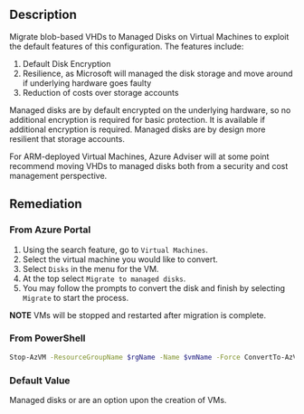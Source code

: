 ## Description

Migrate blob-based VHDs to Managed Disks on Virtual Machines to exploit the default features of this configuration. The features include:

1. Default Disk Encryption
2. Resilience, as Microsoft will managed the disk storage and move around if underlying hardware goes faulty
3. Reduction of costs over storage accounts

Managed disks are by default encrypted on the underlying hardware, so no additional encryption is required for basic protection. It is available if additional encryption is required. Managed disks are by design more resilient that storage accounts.

For ARM-deployed Virtual Machines, Azure Adviser will at some point recommend moving VHDs to managed disks both from a security and cost management perspective.

## Remediation

### From Azure Portal

1. Using the search feature, go to `Virtual Machines`.
2. Select the virtual machine you would like to convert.
3. Select `Disks` in the menu for the VM.
4. At the top select `Migrate to managed disks`.
5. You may follow the prompts to convert the disk and finish by selecting `Migrate` to start the process.

**NOTE** VMs will be stopped and restarted after migration is complete.

### From PowerShell

```bash
Stop-AzVM -ResourceGroupName $rgName -Name $vmName -Force ConvertTo-AzVMManagedDisk -ResourceGroupName $rgName -VMName $vmName Start-AzVM -ResourceGroupName $rgName -Name $vmName
```

### Default Value

Managed disks or are an option upon the creation of VMs.
